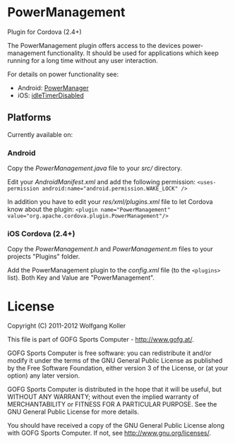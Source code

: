 PowerManagement
===============
Plugin for Cordova (2.4+)

The PowerManagement plugin offers access to the devices power-management functionality.
It should be used for applications which keep running for a long time without any user interaction.

For details on power functionality see:

* Android: [PowerManager](http://developer.android.com/reference/android/os/PowerManager.html)
* iOS: [idleTimerDisabled](http://developer.apple.com/library/ios/documentation/UIKit/Reference/UIApplication_Class/Reference/Reference.html#//apple_ref/occ/instp/UIApplication/idleTimerDisabled)

Platforms
---------
Currently available on:

### Android
Copy the *PowerManagement.java* file to your *src/* directory.

Edit your *AndroidManifest.xml* and add the following permission:
`<uses-permission android:name="android.permission.WAKE_LOCK" />`

In addition you have to edit your *res/xml/plugins.xml* file to let Cordova know about the plugin:
`<plugin name="PowerManagement" value="org.apache.cordova.plugin.PowerManagement"/>`

### iOS Cordova (2.4+)
Copy the *PowerManagement.h* and *PowerManagement.m* files to your projects "Plugins" folder.

Add the PowerManagement plugin to the *config.xml* file (to the `<plugins>` list). Both Key and Value are "PowerManagement".

> <plugin name="PowerManagement" value="PowerManagement"/>

License
=======
Copyright (C) 2011-2012 Wolfgang Koller

This file is part of GOFG Sports Computer - http://www.gofg.at/.

GOFG Sports Computer is free software: you can redistribute it and/or modify
it under the terms of the GNU General Public License as published by
the Free Software Foundation, either version 3 of the License, or
(at your option) any later version.

GOFG Sports Computer is distributed in the hope that it will be useful,
but WITHOUT ANY WARRANTY; without even the implied warranty of
MERCHANTABILITY or FITNESS FOR A PARTICULAR PURPOSE.  See the
GNU General Public License for more details.

You should have received a copy of the GNU General Public License
along with GOFG Sports Computer.  If not, see <http://www.gnu.org/licenses/>.
